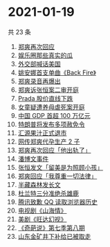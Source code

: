 # 2021-01-19

共 23 条

<!-- BEGIN -->
<!-- 最后更新时间 Tue Jan 19 2021 23:18:04 GMT+0800 (CST) -->

1. [郑爽再次回应](https://www.zhihu.com/search?q=郑爽回应)
2. [娱乐圈那些真实的瓜](https://www.zhihu.com/search?q=娱乐圈)
3. [外交部喊话美国](https://www.zhihu.com/search?q=外交部)
4. [姚安娜首支单曲《Back Fire》](https://www.zhihu.com/search?q=姚安娜)
5. [郑爽录音再爆出](https://www.zhihu.com/search?q=郑爽录音)
6. [郑爽诉张恒案二审开庭](https://www.zhihu.com/search?q=郑爽起诉)
7. [Prada 股价直线下跌](https://www.zhihu.com/search?q=prada股价)
8. [女童疑遭养母虐死案开庭](https://www.zhihu.com/search?q=郑仁)
9. [中国 GDP 首超 100 万亿元](https://www.zhihu.com/search?q=中国gdp)
10. [特朗普将发布多项赦免令](https://www.zhihu.com/search?q=特朗普赦免)
11. [汇源果汁正式退市](https://www.zhihu.com/search?q=汇源果汁退市)
12. [网传郑爽代孕生产 2 子](https://www.zhihu.com/search?q=郑爽)
13. [郑爽再次回应「他出轨了」](https://www.zhihu.com/search?q=郑爽回应)
14. [潘博文事件](https://www.zhihu.com/search?q=潘博文事件)
15. [张恒发文「留美是为照顾小孩」](https://www.zhihu.com/search?q=张恒)
16. [郑爽回应「我尊重一切法律」](https://www.zhihu.com/search?q=郑爽回应)
17. [半藏森林发长文](https://www.zhihu.com/search?q=半藏森林)
18. [杜兰特三分准绝杀雄鹿](https://www.zhihu.com/search?q=篮网雄鹿)
19. [腾讯致歉 QQ 读取浏览器历史](https://www.zhihu.com/search?q=qq扫描)
20. [电视剧《山海情》](https://www.zhihu.com/search?q=山海情)
21. [美剧《旺达幻视》](https://www.zhihu.com/search?q=旺达幻视)
22. [《奇葩说》第七季第八期](https://www.zhihu.com/search?q=奇葩说)
23. [山东金矿井下补给已被取走](https://www.zhihu.com/search?q=金矿事故)

<!-- END -->
